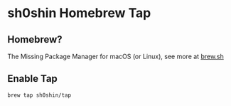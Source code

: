 # sh0shin Homebrew Tap

## Homebrew?

The Missing Package Manager for macOS (or Linux), see more at
[brew.sh](https://brew.sh)

## Enable Tap

```sh
brew tap sh0shin/tap
```
